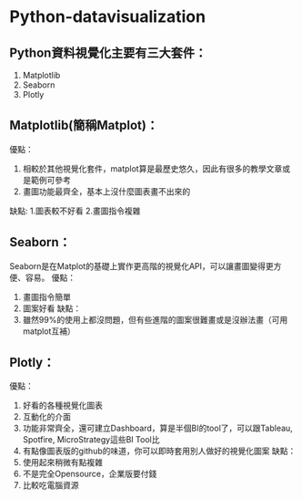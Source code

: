 # Python-datavisualization

## Python資料視覺化主要有三大套件：
1. Matplotlib
2. Seaborn
3. Plotly

## Matplotlib(簡稱Matplot)：
優點：
1. 相較於其他視覺化套件，matplot算是最歷史悠久，因此有很多的教學文章或是範例可參考
2. 畫圖功能最齊全，基本上沒什麼圖表畫不出來的

缺點:
1.圖表較不好看
2.畫圖指令複雜

## Seaborn：
Seaborn是在Matplot的基礎上實作更高階的視覺化API，可以讓畫圖變得更方便、容易。
優點：
1. 畫圖指令簡單
2. 圖案好看
缺點：
1. 雖然99%的使用上都沒問題，但有些進階的圖案很難畫或是沒辦法畫（可用matplot互補）


## Plotly：
優點：
1. 好看的各種視覺化圖表
2. 互動化的介面
3. 功能非常齊全，還可建立Dashboard，算是半個BI的tool了，可以跟Tableau, Spotfire, MicroStrategy這些BI Tool比
4. 有點像圖表版的github的味道，你可以即時套用別人做好的視覺化圖案
缺點：
1. 使用起來稍微有點複雜
2. 不是完全Opensource，企業版要付錢
3. 比較吃電腦資源
